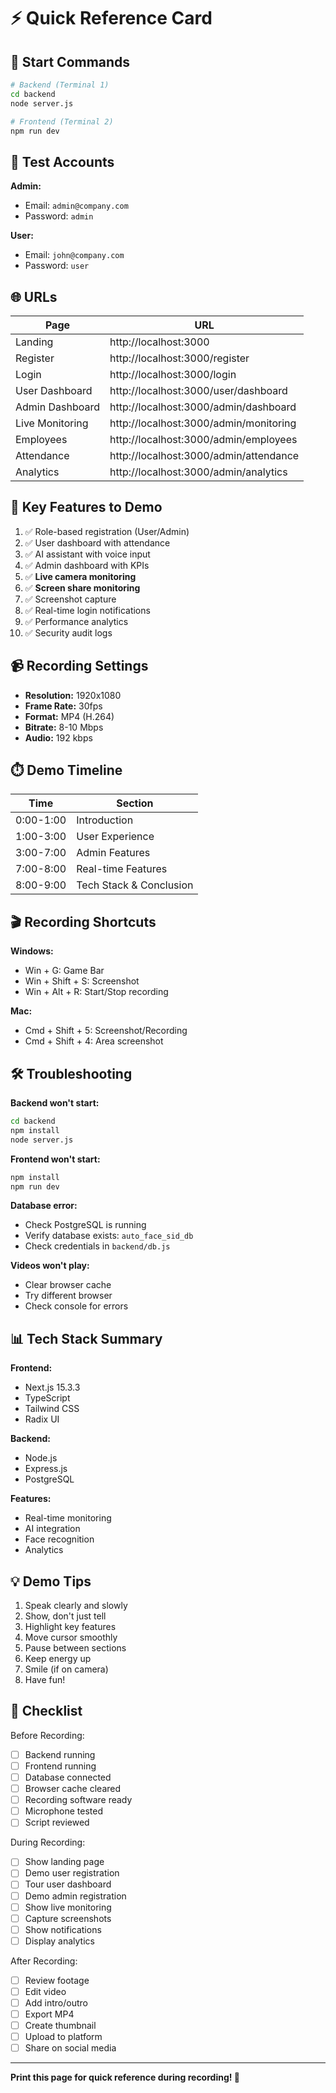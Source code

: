 # ⚡ Quick Reference Card

## 🚀 Start Commands

```bash
# Backend (Terminal 1)
cd backend
node server.js

# Frontend (Terminal 2)
npm run dev
```

## 🔑 Test Accounts

**Admin:**
- Email: `admin@company.com`
- Password: `admin`

**User:**
- Email: `john@company.com`
- Password: `user`

## 🌐 URLs

| Page | URL |
|------|-----|
| Landing | http://localhost:3000 |
| Register | http://localhost:3000/register |
| Login | http://localhost:3000/login |
| User Dashboard | http://localhost:3000/user/dashboard |
| Admin Dashboard | http://localhost:3000/admin/dashboard |
| Live Monitoring | http://localhost:3000/admin/monitoring |
| Employees | http://localhost:3000/admin/employees |
| Attendance | http://localhost:3000/admin/attendance |
| Analytics | http://localhost:3000/admin/analytics |

## 🎯 Key Features to Demo

1. ✅ Role-based registration (User/Admin)
2. ✅ User dashboard with attendance
3. ✅ AI assistant with voice input
4. ✅ Admin dashboard with KPIs
5. ✅ **Live camera monitoring**
6. ✅ **Screen share monitoring**
7. ✅ Screenshot capture
8. ✅ Real-time login notifications
9. ✅ Performance analytics
10. ✅ Security audit logs

## 📹 Recording Settings

- **Resolution:** 1920x1080
- **Frame Rate:** 30fps
- **Format:** MP4 (H.264)
- **Bitrate:** 8-10 Mbps
- **Audio:** 192 kbps

## ⏱️ Demo Timeline

| Time | Section |
|------|---------|
| 0:00-1:00 | Introduction |
| 1:00-3:00 | User Experience |
| 3:00-7:00 | Admin Features |
| 7:00-8:00 | Real-time Features |
| 8:00-9:00 | Tech Stack & Conclusion |

## 🎬 Recording Shortcuts

**Windows:**
- Win + G: Game Bar
- Win + Shift + S: Screenshot
- Win + Alt + R: Start/Stop recording

**Mac:**
- Cmd + Shift + 5: Screenshot/Recording
- Cmd + Shift + 4: Area screenshot

## 🛠️ Troubleshooting

**Backend won't start:**
```bash
cd backend
npm install
node server.js
```

**Frontend won't start:**
```bash
npm install
npm run dev
```

**Database error:**
- Check PostgreSQL is running
- Verify database exists: `auto_face_sid_db`
- Check credentials in `backend/db.js`

**Videos won't play:**
- Clear browser cache
- Try different browser
- Check console for errors

## 📊 Tech Stack Summary

**Frontend:**
- Next.js 15.3.3
- TypeScript
- Tailwind CSS
- Radix UI

**Backend:**
- Node.js
- Express.js
- PostgreSQL

**Features:**
- Real-time monitoring
- AI integration
- Face recognition
- Analytics

## 💡 Demo Tips

1. Speak clearly and slowly
2. Show, don't just tell
3. Highlight key features
4. Move cursor smoothly
5. Pause between sections
6. Keep energy up
7. Smile (if on camera)
8. Have fun!

## 📝 Checklist

Before Recording:
- [ ] Backend running
- [ ] Frontend running
- [ ] Database connected
- [ ] Browser cache cleared
- [ ] Recording software ready
- [ ] Microphone tested
- [ ] Script reviewed

During Recording:
- [ ] Show landing page
- [ ] Demo user registration
- [ ] Tour user dashboard
- [ ] Demo admin registration
- [ ] Show live monitoring
- [ ] Capture screenshots
- [ ] Show notifications
- [ ] Display analytics

After Recording:
- [ ] Review footage
- [ ] Edit video
- [ ] Add intro/outro
- [ ] Export MP4
- [ ] Create thumbnail
- [ ] Upload to platform
- [ ] Share on social media

---

**Print this page for quick reference during recording! 📄**
